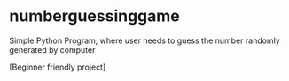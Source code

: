 # numberguessinggame
Simple Python Program, where user needs to guess the number randomly generated by computer 

[Beginner friendly project]
